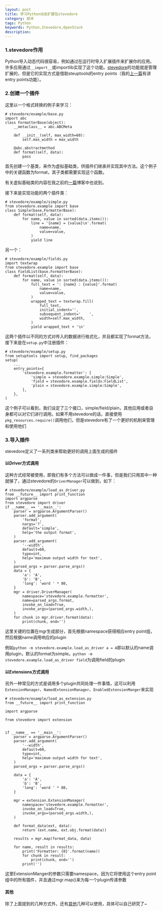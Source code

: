 ```yaml
---
layout: post
title: 学习Python动态扩展包stevedore
category: 技术
tags: Python
keywords: Python,Stevedore,OpenStack
description: 
---
```


### 1.stevedore作用
Python导入动态代码很容易，例如通过在运行时导入扩展插件来扩展你的应用。许多应用通过`__import__`或importlib实现了这个功能。[stevedore](http://stevedore.readthedocs.org/en/latest/index.html)的功能就是管理扩展的，但是它的实现方式是借助steuptools的entry points（我的[上一篇](/2013/06/07/learn-python-setuptools-in-detail.html)有讲entry points功能）。

### 2.创建一个插件
这里以一个格式转换的例子来学习：

    # stevedore/example/base.py
    import abc
    class FormatterBase(object):
        __metaclass__ = abc.ABCMeta

        def __init__(self, max_width=60):
            self.max_width = max_width

        @abc.abstractmethod
        def format(self, data):
            pass

首先创建一个基类，来作为虚拟基础类，供插件们继承并实现其中方法。这个例子中的关键函数为format，其子类都需要实现这个函数。

有关虚拟基础类的内容在我之前的[一篇](/2013/06/09/learn-python-abc-module.html)博客中也说到。

接下来是实现功能的两个插件类：

    # stevedore/example/simple.py
    from stevedore.example import base
    class Simple(base.FormatterBase):
        def format(self, data):
            for name, value in sorted(data.items()):
                line = '{name} = {value}\n'.format(
                    name=name,
                    value=value,
                )
                yield line

另一个：

    # stevedore/example/fields.py
    import textwrap
    from stevedore.example import base
    class FieldList(base.FormatterBase):
        def format(self, data):
            for name, value in sorted(data.items()):
                full_text = ': {name} : {value}'.format(
                    name=name,
                    value=value,
                )
                wrapped_text = textwrap.fill(
                    full_text,
                    initial_indent='',
                    subsequent_indent='    ',
                    width=self.max_width,
                )
                yield wrapped_text + '\n'

这两个插件以不同的方式对传入的数据进行格式化，并且都实现了format方法，接下来是在`setup.py`中注册插件：

    # stevedore/example/setup.py
    from setuptools import setup, find_packages
    setup(
        ...
        entry_points={
            'stevedore.example.formatter': [
                'simple = stevedore.example.simple:Simple',
                'field = stevedore.example.fields:FieldList',
                'plain = stevedore.example.simple:Simple',
            ],
        },
    )

这个例子可以看到，我们设定了三个接口，simple/field/plain，其他应用或者自身都可以对它们进行调用。如果不用stevedore的话，直接使用`pkg_resources.require()`调用他们，但是stevedore有了一个更好的机制来管理和使用他们

### 3.导入插件
stevedore定义了一系列类来帮助更好的调用上面生成的插件

#### 以Driver方式调用
这种方式经常被使用，即我们有多个方法可以做成一件事，但是我们只用其中一种就够了，通过stevedore的`DriverManager`可以做到，如下：

    # stevedore/example/load_as_driver.py
    from __future__ import print_function
    import argparse
    from stevedore import driver
    if __name__ == '__main__':
        parser = argparse.ArgumentParser()
        parser.add_argument(
            'format',
            nargs='?',
            default='simple',
            help='the output format',
        )
        parser.add_argument(
            '--width',
            default=60,
            type=int,
            help='maximum output width for text',
        )
        parsed_args = parser.parse_args()
        data = {
            'a': 'A',
            'b': 'B',
            'long': 'word ' * 80,
        }
        mgr = driver.DriverManager(
            namespace='stevedore.example.formatter',
            name=parsed_args.format,
            invoke_on_load=True,
            invoke_args=(parsed_args.width,),
        )
        for chunk in mgr.driver.format(data):
            print(chunk, end='')

这里关键的位置在mgr生成部分，首先根据namespace获得相应entry point组，然后根据name调用响应的plugin

例如`python -m stevedore.example.load_as_driver a = A`即以默认的name调用plugin，默认的format为simple。`python -m stevedore.example.load_as_driver field`为调用field的plugin

#### 以Extensions方式调用
另外一种常见的方式是调用多个plugin共同处理一件事情，这可以利用`ExtensionManager`、`NamedExtensionManager`、`EnabledExtensionManger`来实现

    # stevedore/example/load_as_extension.py
    from __future__ import print_function

    import argparse

    from stevedore import extension


    if __name__ == '__main__':
        parser = argparse.ArgumentParser()
        parser.add_argument(
            '--width',
            default=60,
            type=int,
            help='maximum output width for text',
        )
        parsed_args = parser.parse_args()

        data = {
            'a': 'A',
            'b': 'B',
            'long': 'word ' * 80,
        }

        mgr = extension.ExtensionManager(
            namespace='stevedore.example.formatter',
            invoke_on_load=True,
            invoke_args=(parsed_args.width,),
        )

        def format_data(ext, data):
            return (ext.name, ext.obj.format(data))

        results = mgr.map(format_data, data)

        for name, result in results:
            print('Formatter: {0}'.format(name))
            for chunk in result:
                print(chunk, end='')
            print('')

这里ExtensionManger的参数只需要namespace，因为它将使用这个entry point组中的所有插件，并且通过mgr.map()来为每一个plugin传递参数

#### 其他
除了上面提到的几种方式外，还有[其他](http://stevedore.readthedocs.org/en/latest/managers.html)几种可以使用，具体可以自己研究了~
